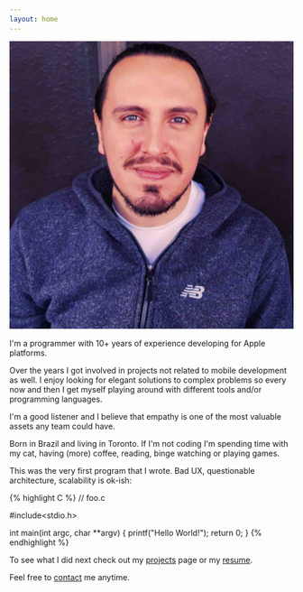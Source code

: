 ```yaml
---
layout: home
---
```


![My avatar](/assets/me.jpg#avatar-home "That's me")

I'm a programmer with 10+ years of experience developing for Apple platforms.

Over the years I got involved in projects not related to mobile development as well. I enjoy looking for elegant solutions to complex problems so every now and then I get myself playing around with different tools and/or programming languages.

I'm a good listener and I believe that empathy is one of the most valuable assets any team could have.

Born in Brazil and living in Toronto. If I'm not coding I'm spending time with my cat, having (more) coffee, reading, binge watching or playing games.

This was the very first program that I wrote. Bad UX, questionable architecture, scalability is ok-ish:

{% highlight C %}
// foo.c

#include<stdio.h>

int main(int argc, char **argv) {
    printf("Hello World!");
    return 0;
}
{% endhighlight %}

To see what I did next check out my [projects](/projects) page or my <a href="{{ site.baseurl }}/assets/resume.pdf" target="_blank">resume</a>.

Feel free to [contact](/contact) me anytime.
